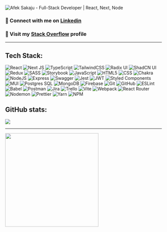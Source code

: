 
![Afek Sakaju - Full-Stack Developer | React, Next, Node](./github-header.png)
### 💌 Connect with me on [Linkedin](https://www.linkedin.com/in/afeksa/)
### 📃 Visit my [Stack Overflow](https://stackoverflow.com/users/23135502/afek-sakaju) profile

---

## Tech Stack:

<div>

![React](https://img.shields.io/badge/React-%2320232a.svg?style=flat&logo=react&logoColor=%2361DAFB)
![Next JS](https://img.shields.io/badge/Next%20Js-black?style=flat&logo=next.js&logoColor=white)
![TypeScript](https://img.shields.io/badge/TypeScript-%23007ACC.svg?style=flat&logo=typescript&logoColor=white)
![TailwindCSS](https://img.shields.io/badge/Tailwind-%2338B2AC.svg?style=flat&logo=tailwind-css&logoColor=white)
![Radix UI](https://img.shields.io/badge/Radix%20Ui-161618.svg?style=flat&logo=radix-ui&logoColor=white)
![ShadCN UI](https://img.shields.io/badge/Shadcn%20Ui-161618.svg?style=flat&logo=shadcnui&logoColor=white)
![Redux](https://img.shields.io/badge/Redux-%23593d88.svg?style=flat&logo=redux&logoColor=white)
![SASS](https://img.shields.io/badge/SASS-hotpink.svg?style=flat&logo=SASS&logoColor=white)
![Storybook](https://img.shields.io/badge/Storybook-FF4785?style=flat&logo=storybook&logoColor=white)
![JavaScript](https://img.shields.io/badge/JavaScript-%23323330.svg?style=flat&logo=javascript&logoColor=%23F7DF1E)
![HTML5](https://img.shields.io/badge/HTML5-%23E34F26.svg?style=flat&logo=html5&logoColor=white)
![CSS](https://img.shields.io/badge/CSS-%231572B6.svg?style=flat&logo=css&logoColor=white)
![Chakra](https://img.shields.io/badge/Chakra%20UI-%234ED1C5.svg?style=flat&logo=chakraui&logoColor=white)
![NodeJS](https://img.shields.io/badge/Node.js-6DA55F?style=flat&logo=node.js&logoColor=white)
![Express](https://img.shields.io/badge/Express-%23404d59.svg?style=flat&logo=express&logoColor=%2361DAFB)
![Swagger](https://img.shields.io/badge/Swagger-%23Clojure?style=flat&logo=swagger&logoColor=white)
![Jest](https://img.shields.io/badge/Jest-%23C21325.svg?style=flat&logo=jest&logoColor=white)
![JWT](https://img.shields.io/badge/JWT-black?style=flat&logo=JSON%20web%20tokens)
![Styled Components](https://img.shields.io/badge/Styled--Components-DB7093?style=flat&logo=styled-components&logoColor=white)
![MUI](https://img.shields.io/badge/MUI-%23008F7D.svg?style=flat&logo=mui&logoColor=white)
![Postgres SQL](https://img.shields.io/badge/Postgres%20SQL-%23316192.svg?style=flat&logo=postgresql&logoColor=white)
![MongoDB](https://img.shields.io/badge/Mongo%20DB-%234ea94b.svg?style=flat&logo=mongodb&logoColor=white)
![Firebase](https://img.shields.io/badge/Firebase-a08021?style=flat&logo=firebase&logoColor=ffcd34)
![Git](https://img.shields.io/badge/Git-%23F05033.svg?style=flat&logo=git&logoColor=white)
![GitHub](https://img.shields.io/badge/Github-%23121011.svg?style=flat&logo=github&logoColor=white)
![ESLint](https://img.shields.io/badge/Eslint-4B3263?style=flat&logo=eslint&logoColor=white)
![Babel](https://img.shields.io/badge/Babel-F9DC3e?style=flat&logo=babel&logoColor=black)
![Postman](https://img.shields.io/badge/Postman-FF6C37?style=flat&logo=postman&logoColor=white)
![Jira](https://img.shields.io/badge/Jira-%230A0FFF.svg?style=flat&logo=jira&logoColor=white)
![Trello](https://img.shields.io/badge/Trello-%23026AA7.svg?style=flat&logo=Trello&logoColor=white)
![Vite](https://img.shields.io/badge/Vite-%23325D88.svg?style=flat&logo=vite&logoColor=yellow)
![Webpack](https://img.shields.io/badge/Webpack-%238DD6F9.svg?style=flat&logo=webpack&logoColor=black)
![React Router](https://img.shields.io/badge/React_Router-CA4245?style=flat&logo=react-router&logoColor=white)
![Nodemon](https://img.shields.io/badge/Nodemon-%23323330.svg?style=flat&logo=nodemon&logoColor=%BBDEAD)
![Prettier](https://img.shields.io/badge/Prettier-%23F7B93E.svg?style=flat&logo=prettier&logoColor=black)
![Yarn](https://img.shields.io/badge/Yarn-%232C8EBB.svg?style=flat&logo=yarn&logoColor=white)
![NPM](https://img.shields.io/badge/NPM-%23CB3837.svg?style=flat&logo=npm&logoColor=white)

</div>


## GitHub stats:

<div>
   <img src="https://github-readme-stats.vercel.app/api/top-langs/?username=Afek-Sakaju&theme=onedark&hide_border=false&include_all_commits=true&count_private=true&layout=compact&langs_count=4">
</div>

---

<div>
   <img src="https://github.com/user-attachments/assets/363e2354-c8d6-4359-b630-db6e298ad0bf" width="300" />
</div>
